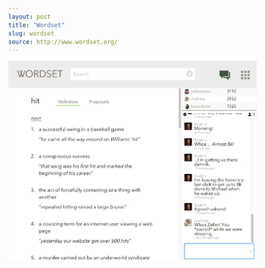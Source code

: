 ```yaml
---
layout: post
title: "Wordset"
slug: wordset
source: http://www.wordset.org/
---
```


<img src="/screenshots/wordset.png">
